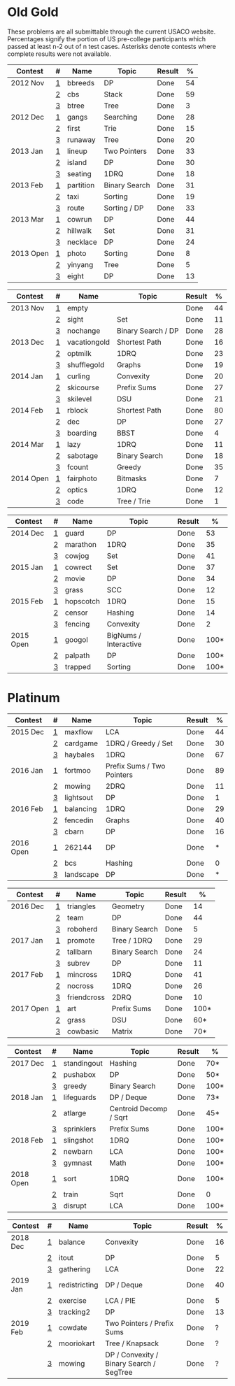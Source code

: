 # Old Gold

These problems are all submittable through the current USACO website. Percentages signify the portion of US pre-college participants which passed at least n-2 out of n test cases. Asterisks denote contests where complete results were not available.

| Contest   | #                                                              | Name          | Topic                                    | Result | %    |
| --------- | -------------------------------------------------------------- | ------------- | ---------------------------------------- | ------ | ---- |
| 2012 Nov  | [1](http://www.usaco.org/index.php?page=viewproblem2&cpid=193) | bbreeds       | DP                                       | Done   | 54   |
|           | [2](http://www.usaco.org/index.php?page=viewproblem2&cpid=194) | cbs           | Stack                                    | Done   | 59   |
|           | [3](http://www.usaco.org/index.php?page=viewproblem2&cpid=195) | btree         | Tree                                     | Done   | 3    |
| 2012 Dec  | [1](http://www.usaco.org/index.php?page=viewproblem2&cpid=211) | gangs         | Searching                                | Done   | 28   |
|           | [2](http://www.usaco.org/index.php?page=viewproblem2&cpid=212) | first         | Trie                                     | Done   | 15   |
|           | [3](http://www.usaco.org/index.php?page=viewproblem2&cpid=213) | runaway       | Tree                                     | Done   | 20   |
| 2013 Jan  | [1](http://www.usaco.org/index.php?page=viewproblem2&cpid=229) | lineup        | Two Pointers                             | Done   | 33   |
|           | [2](http://www.usaco.org/index.php?page=viewproblem2&cpid=230) | island        | DP                                       | Done   | 30   |
|           | [3](http://www.usaco.org/index.php?page=viewproblem2&cpid=231) | seating       | 1DRQ                                     | Done   | 18   |
| 2013 Feb  | [1](http://www.usaco.org/index.php?page=viewproblem2&cpid=247) | partition     | Binary Search                            | Done   | 31   |
|           | [2](http://www.usaco.org/index.php?page=viewproblem2&cpid=248) | taxi          | Sorting                                  | Done   | 19   |
|           | [3](http://www.usaco.org/index.php?page=viewproblem2&cpid=249) | route         | Sorting / DP                             | Done   | 33   |
| 2013 Mar  | [1](http://www.usaco.org/index.php?page=viewproblem2&cpid=265) | cowrun        | DP                                       | Done   | 44   |
|           | [2](http://www.usaco.org/index.php?page=viewproblem2&cpid=266) | hillwalk      | Set                                      | Done   | 31   |
|           | [3](http://www.usaco.org/index.php?page=viewproblem2&cpid=267) | necklace      | DP                                       | Done   | 24   |
| 2013 Open | [1](http://www.usaco.org/index.php?page=viewproblem2&cpid=285) | photo         | Sorting                                  | Done   | 8    |
|           | [2](http://www.usaco.org/index.php?page=viewproblem2&cpid=286) | yinyang       | Tree                                     | Done   | 5    |
|           | [3](http://www.usaco.org/index.php?page=viewproblem2&cpid=287) | eight         | DP                                       | Done   | 13   |

| Contest   | #                                                              | Name          | Topic                                    | Result | %    |
| --------- | -------------------------------------------------------------- | ------------- | ---------------------------------------- | ------ | ---- |
| 2013 Nov  | [1](http://www.usaco.org/index.php?page=viewproblem2&cpid=346) | empty         |                                          | Done   | 44   |
|           | [2](http://www.usaco.org/index.php?page=viewproblem2&cpid=347) | sight         | Set                                      | Done   | 11   |
|           | [3](http://www.usaco.org/index.php?page=viewproblem2&cpid=348) | nochange      | Binary Search / DP                       | Done   | 28   |
| 2013 Dec  | [1](http://www.usaco.org/index.php?page=viewproblem2&cpid=364) | vacationgold  | Shortest Path                            | Done   | 16   |
|           | [2](http://www.usaco.org/index.php?page=viewproblem2&cpid=365) | optmilk       | 1DRQ                                     | Done   | 23   |
|           | [3](http://www.usaco.org/index.php?page=viewproblem2&cpid=366) | shufflegold   | Graphs                                   | Done   | 19   |
| 2014 Jan  | [1](http://www.usaco.org/index.php?page=viewproblem2&cpid=382) | curling       | Convexity                                | Done   | 20   |
|           | [2](http://www.usaco.org/index.php?page=viewproblem2&cpid=383) | skicourse     | Prefix Sums                              | Done   | 27   |
|           | [3](http://www.usaco.org/index.php?page=viewproblem2&cpid=384) | skilevel      | DSU                                      | Done   | 21   |
| 2014 Feb  | [1](http://www.usaco.org/index.php?page=viewproblem2&cpid=400) | rblock        | Shortest Path                            | Done   | 80   |
|           | [2](http://www.usaco.org/index.php?page=viewproblem2&cpid=401) | dec           | DP                                       | Done   | 27   |
|           | [3](http://www.usaco.org/index.php?page=viewproblem2&cpid=402) | boarding      | BBST                                     | Done   | 4    |
| 2014 Mar  | [1](http://www.usaco.org/index.php?page=viewproblem2&cpid=418) | lazy          | 1DRQ                                     | Done   | 11   |
|           | [2](http://www.usaco.org/index.php?page=viewproblem2&cpid=419) | sabotage      | Binary Search                            | Done   | 18   |
|           | [3](http://www.usaco.org/index.php?page=viewproblem2&cpid=420) | fcount        | Greedy                                   | Done   | 35   |
| 2014 Open | [1](http://www.usaco.org/index.php?page=viewproblem2&cpid=436) | fairphoto     | Bitmasks                                 | Done   | 7    |
|           | [2](http://www.usaco.org/index.php?page=viewproblem2&cpid=437) | optics        | 1DRQ                                     | Done   | 12   |
|           | [3](http://www.usaco.org/index.php?page=viewproblem2&cpid=438) | code          | Tree / Trie                              | Done   | 1    |

| Contest   | #                                                              | Name          | Topic                                    | Result | %    |
| --------- | -------------------------------------------------------------- | ------------- | ---------------------------------------- | ------ | ---- |
| 2014 Dec  | [1](http://www.usaco.org/index.php?page=viewproblem2&cpid=494) | guard         | DP                                       | Done   | 53   |
|           | [2](http://www.usaco.org/index.php?page=viewproblem2&cpid=495) | marathon      | 1DRQ                                     | Done   | 35   |
|           | [3](http://www.usaco.org/index.php?page=viewproblem2&cpid=496) | cowjog        | Set                                      | Done   | 41   |
| 2015 Jan  | [1](http://www.usaco.org/index.php?page=viewproblem2&cpid=514) | cowrect       | Set                                      | Done   | 37   |
|           | [2](http://www.usaco.org/index.php?page=viewproblem2&cpid=515) | movie         | DP                                       | Done   | 34   |
|           | [3](http://www.usaco.org/index.php?page=viewproblem2&cpid=516) | grass         | SCC                                      | Done   | 12   |
| 2015 Feb  | [1](http://www.usaco.org/index.php?page=viewproblem2&cpid=532) | hopscotch     | 1DRQ                                     | Done   | 15   |
|           | [2](http://www.usaco.org/index.php?page=viewproblem2&cpid=533) | censor        | Hashing                                  | Done   | 14   |
|           | [3](http://www.usaco.org/index.php?page=viewproblem2&cpid=534) | fencing       | Convexity                                | Done   | 2    |
| 2015 Open | [1](http://www.usaco.org/index.php?page=viewproblem2&cpid=552) | googol        | BigNums / Interactive                    | Done   | 100* |
|           | [2](http://www.usaco.org/index.php?page=viewproblem2&cpid=553) | palpath       | DP                                       | Done   | 100* |
|           | [3](http://www.usaco.org/index.php?page=viewproblem2&cpid=554) | trapped       | Sorting                                  | Done   | 100* |

# Platinum

| Contest   | #                                                              | Name          | Topic                                    | Result | %    |
| --------- | -------------------------------------------------------------- | ------------- | ---------------------------------------- | ------ | ---- |
| 2015 Dec  | [1](http://www.usaco.org/index.php?page=viewproblem2&cpid=576) | maxflow       | LCA                                      | Done   | 44   |
|           | [2](http://www.usaco.org/index.php?page=viewproblem2&cpid=577) | cardgame      | 1DRQ / Greedy / Set                      | Done   | 30   |
|           | [3](http://www.usaco.org/index.php?page=viewproblem2&cpid=578) | haybales      | 1DRQ                                     | Done   | 67   |
| 2016 Jan  | [1](http://www.usaco.org/index.php?page=viewproblem2&cpid=600) | fortmoo       | Prefix Sums / Two Pointers               | Done   | 89   |
|           | [2](http://www.usaco.org/index.php?page=viewproblem2&cpid=601) | mowing        | 2DRQ                                     | Done   | 11   |
|           | [3](http://www.usaco.org/index.php?page=viewproblem2&cpid=602) | lightsout     | DP                                       | Done   | 1    |
| 2016 Feb  | [1](http://www.usaco.org/index.php?page=viewproblem2&cpid=624) | balancing     | 1DRQ                                     | Done   | 29   |
|           | [2](http://www.usaco.org/index.php?page=viewproblem2&cpid=625) | fencedin      | Graphs                                   | Done   | 40   |
|           | [3](http://www.usaco.org/index.php?page=viewproblem2&cpid=626) | cbarn         | DP                                       | Done   | 16   |
| 2016 Open | [1](http://www.usaco.org/index.php?page=viewproblem2&cpid=648) | 262144        | DP                                       | Done   | *    |
|           | [2](http://www.usaco.org/index.php?page=viewproblem2&cpid=649) | bcs           | Hashing                                  | Done   | 0    |
|           | [3](http://www.usaco.org/index.php?page=viewproblem2&cpid=650) | landscape     | DP                                       | Done   | *    |

| Contest   | #                                                              | Name          | Topic                                    | Result | %    |
| --------- | -------------------------------------------------------------- | ------------- | ---------------------------------------- | ------ | ---- |
| 2016 Dec  | [1](http://www.usaco.org/index.php?page=viewproblem2&cpid=672) | triangles     | Geometry                                 | Done   | 14   |
|           | [2](http://www.usaco.org/index.php?page=viewproblem2&cpid=673) | team          | DP                                       | Done   | 44   |
|           | [3](http://www.usaco.org/index.php?page=viewproblem2&cpid=674) | roboherd      | Binary Search                            | Done   | 5    |
| 2017 Jan  | [1](http://www.usaco.org/index.php?page=viewproblem2&cpid=696) | promote       | Tree / 1DRQ                              | Done   | 29   |
|           | [2](http://www.usaco.org/index.php?page=viewproblem2&cpid=697) | tallbarn      | Binary Search                            | Done   | 24   |
|           | [3](http://www.usaco.org/index.php?page=viewproblem2&cpid=698) | subrev        | DP                                       | Done   | 11   |
| 2017 Feb  | [1](http://www.usaco.org/index.php?page=viewproblem2&cpid=720) | mincross      | 1DRQ                                     | Done   | 41   |
|           | [2](http://www.usaco.org/index.php?page=viewproblem2&cpid=721) | nocross       | 1DRQ                                     | Done   | 26   |
|           | [3](http://www.usaco.org/index.php?page=viewproblem2&cpid=722) | friendcross   | 2DRQ                                     | Done   | 10   |
| 2017 Open | [1](http://www.usaco.org/index.php?page=viewproblem2&cpid=744) | art           | Prefix Sums                              | Done   | 100* |
|           | [2](http://www.usaco.org/index.php?page=viewproblem2&cpid=745) | grass         | DSU                                      | Done   | 60*  |
|           | [3](http://www.usaco.org/index.php?page=viewproblem2&cpid=746) | cowbasic      | Matrix                                   | Done   | 70*  |

| Contest   | #                                                              | Name          | Topic                                    | Result | %    |
| --------- | -------------------------------------------------------------- | ------------- | ---------------------------------------- | ------ | ---- |
| 2017 Dec  | [1](http://www.usaco.org/index.php?page=viewproblem2&cpid=768) | standingout   | Hashing                                  | Done   | 70*  |
|           | [2](http://www.usaco.org/index.php?page=viewproblem2&cpid=769) | pushabox      | DP                                       | Done   | 50*  |
|           | [3](http://www.usaco.org/index.php?page=viewproblem2&cpid=770) | greedy        | Binary Search                            | Done   | 100* |
| 2018 Jan  | [1](http://www.usaco.org/index.php?page=viewproblem2&cpid=792) | lifeguards    | DP / Deque                               | Done   | 73*  |
|           | [2](http://www.usaco.org/index.php?page=viewproblem2&cpid=793) | atlarge       | Centroid Decomp / Sqrt                   | Done   | 45*  |
|           | [3](http://www.usaco.org/index.php?page=viewproblem2&cpid=794) | sprinklers    | Prefix Sums                              | Done   | 100* |
| 2018 Feb  | [1](http://www.usaco.org/index.php?page=viewproblem&cpid=804)  | slingshot     | 1DRQ                                     | Done   | 100* |
|           | [2](http://www.usaco.org/index.php?page=viewproblem2&cpid=805) | newbarn       | LCA                                      | Done   | 100* |
|           | [3](http://www.usaco.org/index.php?page=viewproblem2&cpid=806) | gymnast       | Math                                     | Done   | 100* |
| 2018 Open | [1](http://www.usaco.org/index.php?page=viewproblem&cpid=828)  | sort          | 1DRQ                                     | Done   | 100* |
|           | [2](http://www.usaco.org/index.php?page=viewproblem&cpid=829)  | train         | Sqrt                                     | Done   | 0    |
|           | [3](http://www.usaco.org/index.php?page=viewproblem&cpid=830)  | disrupt       | LCA                                      | Done   | 100* |

| Contest   | #                                                              | Name          | Topic                                    | Result | %    |
| --------- | -------------------------------------------------------------- | ------------- | ---------------------------------------- | ------ | ---- |
| 2018 Dec  | [1](http://www.usaco.org/index.php?page=viewproblem2&cpid=864) | balance       | Convexity                                | Done   | 16   |
|           | [2](http://www.usaco.org/index.php?page=viewproblem2&cpid=865) | itout         | DP                                       | Done   | 5    |
|           | [3](http://www.usaco.org/index.php?page=viewproblem2&cpid=866) | gathering     | LCA                                      | Done   | 22   |
| 2019 Jan  | [1](http://www.usaco.org/index.php?page=viewproblem2&cpid=900) | redistricting | DP / Deque                               | Done   | 40   |
|           | [2](http://www.usaco.org/index.php?page=viewproblem2&cpid=901) | exercise      | LCA / PIE                                | Done   | 5    |
|           | [3](http://www.usaco.org/index.php?page=viewproblem2&cpid=902) | tracking2     | DP                                       | Done   | 13   |
| 2019 Feb  | [1](http://www.usaco.org/index.php?page=viewproblem2&cpid=912) | cowdate       | Two Pointers / Prefix Sums               | Done   | ?    |
|           | [2](http://www.usaco.org/index.php?page=viewproblem2&cpid=913) | mooriokart    | Tree / Knapsack                          | Done   | ?    |
|           | [3](http://www.usaco.org/index.php?page=viewproblem2&cpid=914) | mowing        | DP / Convexity / Binary Search / SegTree | Done   | ?    |
